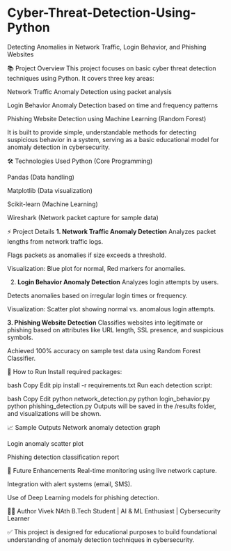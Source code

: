 # Cyber-Threat-Detection-Using-Python

Detecting Anomalies in Network Traffic, Login Behavior, and Phishing Websites

📚 Project Overview
This project focuses on basic cyber threat detection techniques using Python. It covers three key areas:

Network Traffic Anomaly Detection using packet analysis

Login Behavior Anomaly Detection based on time and frequency patterns

Phishing Website Detection using Machine Learning (Random Forest)

It is built to provide simple, understandable methods for detecting suspicious behavior in a system, serving as a basic educational model for anomaly detection in cybersecurity.

🛠️ Technologies Used
Python (Core Programming)

Pandas (Data handling)

Matplotlib (Data visualization)

Scikit-learn (Machine Learning)

Wireshark (Network packet capture for sample data)


⚡ Project Details
**1. Network Traffic Anomaly Detection**
Analyzes packet lengths from network traffic logs.

Flags packets as anomalies if size exceeds a threshold.

Visualization: Blue plot for normal, Red markers for anomalies.

2. **Login Behavior Anomaly Detection**
Analyzes login attempts by users.

Detects anomalies based on irregular login times or frequency.

Visualization: Scatter plot showing normal vs. anomalous login attempts.

**3. Phishing Website Detection**
Classifies websites into legitimate or phishing based on attributes like URL length, SSL presence, and suspicious symbols.

Achieved 100% accuracy on sample test data using Random Forest Classifier.

🧪 How to Run
Install required packages:

bash
Copy
Edit
pip install -r requirements.txt
Run each detection script:

bash
Copy
Edit
python network_detection.py
python login_behavior.py
python phishing_detection.py
Outputs will be saved in the /results folder, and visualizations will be shown.

📈 Sample Outputs
Network anomaly detection graph

Login anomaly scatter plot

Phishing detection classification report

🚀 Future Enhancements
Real-time monitoring using live network capture.

Integration with alert systems (email, SMS).

Use of Deep Learning models for phishing detection.

🧑‍💻 Author
Vivek NAth
B.Tech Student | AI & ML Enthusiast | Cybersecurity Learner

✅ This project is designed for educational purposes to build foundational understanding of anomaly detection techniques in cybersecurity.
